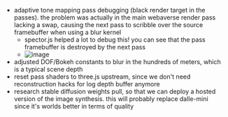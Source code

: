 - adaptive tone mapping pass debugging (black render target in the passes). the problem was actually in the main webaverse render pass lacking a swap, causing the next pass to scribble over the source framebuffer when using a blur kernel
  - spector.js helped a lot to debug this! you can see that the pass framebuffer is destroyed by the next pass
  - ![image](https://user-images.githubusercontent.com/6926057/184946902-6053b12d-facb-4ed9-822e-3d203a93ea08.png)
- adjusted DOF/Bokeh constants to blur in the hundreds of meters, which is a typical scene depth
- reset pass shaders to three.js upstream, since we don't need reconstruction hacks for log depth buffer anymore
- research stable diffusion weights pull, so that we can deploy a hosted version of the image synthesis. this will probably replace dalle-mini since it's worlds better in terms of quality
